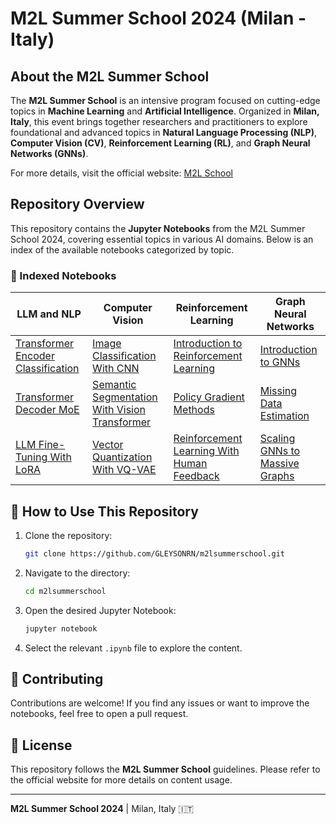 # M2L Summer School 2024 (Milan - Italy)

## About the M2L Summer School
The **M2L Summer School** is an intensive program focused on cutting-edge topics in **Machine Learning** and **Artificial Intelligence**. Organized in **Milan, Italy**, this event brings together researchers and practitioners to explore foundational and advanced topics in **Natural Language Processing (NLP)**, **Computer Vision (CV)**, **Reinforcement Learning (RL)**, and **Graph Neural Networks (GNNs)**.

For more details, visit the official website: [M2L School](https://www.m2lschool.org/home)

## Repository Overview
This repository contains the **Jupyter Notebooks** from the M2L Summer School 2024, covering essential topics in various AI domains. Below is an index of the available notebooks categorized by topic.

### 📌 Indexed Notebooks

| **LLM and NLP** | **Computer Vision** | **Reinforcement Learning** | **Graph Neural Networks** |
| --- | --- | --- | --- |
| [Transformer Encoder Classification](https://github.com/GLEYSONRN/m2lsummerschool/blob/main/NLP01_Transformer_Encoder_Classification.ipynb) | [Image Classification With CNN](https://github.com/GLEYSONRN/m2lsummerschool/blob/main/CV01_Image_classification_with_CNN.ipynb) | [Introduction to Reinforcement Learning](https://github.com/GLEYSONRN/m2lsummerschool/blob/main/RL01_Introduction_to_Reinforcement_Learning.ipynb) | [Introduction to GNNs](https://github.com/GLEYSONRN/m2lsummerschool/blob/main/GNN01_Introduction_to_gnns.ipynb) |
| [Transformer Decoder MoE](https://github.com/GLEYSONRN/m2lsummerschool/blob/main/NLP02_Transformer_Decoder_MoE.ipynb) | [Semantic Segmentation With Vision Transformer](https://github.com/GLEYSONRN/m2lsummerschool/blob/main/CV02_Semantic_Segmentation_with_Vision_Transformer.ipynb) | [Policy Gradient Methods](https://github.com/GLEYSONRN/m2lsummerschool/blob/main/RL02_Policy_gradient_methods.ipynb) | [Missing Data Estimation](https://github.com/GLEYSONRN/m2lsummerschool/blob/main/GNN02_Missing_data_estimation.ipynb) |
| [LLM Fine-Tuning With LoRA](https://github.com/GLEYSONRN/m2lsummerschool/blob/main/NLP03_LoRA.ipynb) | [Vector Quantization With VQ-VAE](https://github.com/GLEYSONRN/m2lsummerschool/blob/main/CV03_Vector_Quantization_with_Variational_AutoEncoder.ipynb) | [Reinforcement Learning With Human Feedback](https://github.com/GLEYSONRN/m2lsummerschool/blob/main/RL03_Reinforcement_Learning_with_Human_Feedback.ipynb) | [Scaling GNNs to Massive Graphs](https://github.com/GLEYSONRN/m2lsummerschool/blob/main/GNN03_Scaling_GNNs_to_massive_graphs.ipynb) |

## 🔧 How to Use This Repository
1. Clone the repository:
   ```bash
   git clone https://github.com/GLEYSONRN/m2lsummerschool.git
   ```
2. Navigate to the directory:
   ```bash
   cd m2lsummerschool
   ```
3. Open the desired Jupyter Notebook:
   ```bash
   jupyter notebook
   ```
4. Select the relevant `.ipynb` file to explore the content.

## 📌 Contributing
Contributions are welcome! If you find any issues or want to improve the notebooks, feel free to open a pull request.

## 📜 License
This repository follows the **M2L Summer School** guidelines. Please refer to the official website for more details on content usage.

---
**M2L Summer School 2024** | Milan, Italy 🇮🇹
